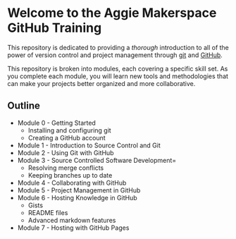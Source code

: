 # Welcome to the Aggie Makerspace GitHub Training

This repository is dedicated to providing a _thorough_ introduction to all of the power of version control
and project management through [git](www.git-scm.com) and [GitHub](www.github.com).

This repository is broken into modules, each covering a specific skill set. As you complete each module, you
will learn new tools and methodologies that can make your projects better organized and more collaborative.

## Outline
* Module 0 - Getting Started
  * Installing and configuring git
  * Creating a GitHub account
* Module 1 - Introduction to Source Control and Git
* Module 2 - Using Git with GitHub
* Module 3 - Source Controlled Software Development=
  * Resolving merge conflicts
  * Keeping branches up to date
* Module 4 - Collaborating with GitHub
* Module 5 - Project Management in GitHub
* Module 6 - Hosting Knowledge in GitHub
  * Gists
  * README files
  * Advanced markdown features
* Module 7 - Hosting with GitHub Pages
